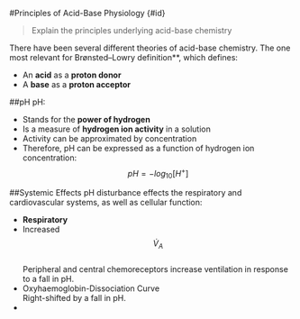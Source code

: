 #Principles of Acid-Base Physiology {#id}
> Explain the principles underlying acid-base chemistry

There have been several different theories of acid-base chemistry. The one most relevant for Brønsted–Lowry definition**, which defines:
* An **acid** as a **proton donor**
* A **base** as a **proton acceptor**

##pH
pH:
* Stands for the **power of hydrogen**
* Is a measure of **hydrogen ion activity** in a solution
 * Activity can be approximated by concentration
  * Therefore, pH can be expressed as a function of hydrogen ion concentration:  $$pH = -log_{10}[H^+]$$
  
##Systemic Effects
pH disturbance effects the respiratory and cardiovascular systems, as well as cellular function:
* **Respiratory**
 * Increased $$\dot{V}_A$$  
 Peripheral and central chemoreceptors increase ventilation in response to a fall in pH.
 * Oxyhaemoglobin-Dissociation Curve  
 Right-shifted by a fall in pH.
 * 
